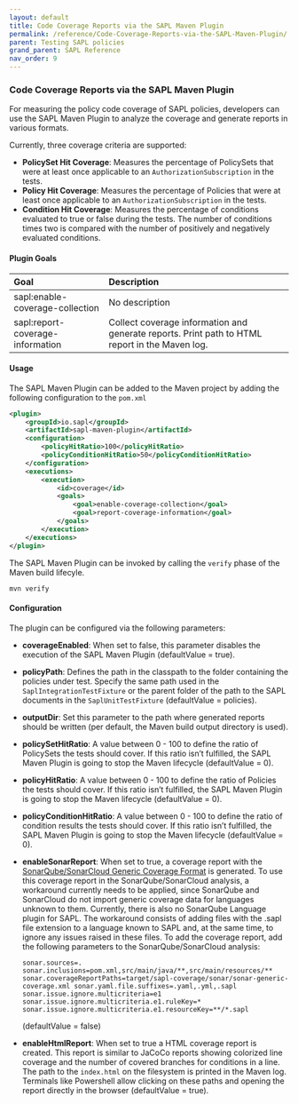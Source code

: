 ```yaml
---
layout: default
title: Code Coverage Reports via the SAPL Maven Plugin
permalink: /reference/Code-Coverage-Reports-via-the-SAPL-Maven-Plugin/
parent: Testing SAPL policies
grand_parent: SAPL Reference
nav_order: 9
---
```


### Code Coverage Reports via the SAPL Maven Plugin

For measuring the policy code coverage of SAPL policies, developers can use the SAPL Maven Plugin to analyze the coverage and generate reports in various formats.

Currently, three coverage criteria are supported:

- **PolicySet Hit Coverage**: Measures the percentage of PolicySets that were at least once applicable to an `AuthorizationSubscription` in the tests.
- **Policy Hit Coverage**: Measures the percentage of Policies that were at least once applicable to an `AuthorizationSubscription` in the tests.
- **Condition Hit Coverage**: Measures the percentage of conditions evaluated to true or false during the tests. The number of conditions times two is compared with the number of positively and negatively evaluated conditions.

#### Plugin Goals

| **Goal** | **Description** |
|:-----|:------------|
| sapl:enable-coverage-collection | No description |
| sapl:report-coverage-information | Collect coverage information and generate reports. Print path to HTML report in the Maven log. |

#### Usage

The SAPL Maven Plugin can be added to the Maven project by adding the following configuration to the `pom.xml`

```xml
<plugin>
    <groupId>io.sapl</groupId>
    <artifactId>sapl-maven-plugin</artifactId>
    <configuration>
        <policyHitRatio>100</policyHitRatio>
        <policyConditionHitRatio>50</policyConditionHitRatio>
    </configuration>
    <executions>
        <execution>
            <id>coverage</id>
            <goals>
                <goal>enable-coverage-collection</goal>
                <goal>report-coverage-information</goal>
            </goals>
        </execution>
    </executions>
</plugin>
```

The SAPL Maven Plugin can be invoked by calling the `verify` phase of the Maven build lifecyle.

```
mvn verify
```

#### Configuration

The plugin can be configured via the following parameters:

- **coverageEnabled**: When set to false, this parameter disables the execution of the SAPL Maven Plugin (defaultValue = true).
- **policyPath**: Defines the path in the classpath to the folder containing the policies under test. Specify the same path used in the `SaplIntegrationTestFixture` or the parent folder of the path to the SAPL documents in the `SaplUnitTestFixture` (defaultValue = policies).
- **outputDir**: Set this parameter to the path where generated reports should be written (per default, the Maven build output directory is used).
- **policySetHitRatio**: A value between 0 - 100 to define the ratio of PolicySets the tests should cover. If this ratio isn’t fulfilled, the SAPL Maven Plugin is going to stop the Maven lifecycle (defaultValue = 0).
- **policyHitRatio**: A value between 0 - 100 to define the ratio of Policies the tests should cover. If this ratio isn’t fulfilled, the SAPL Maven Plugin is going to stop the Maven lifecycle (defaultValue = 0).
- **policyConditionHitRatio**: A value between 0 - 100 to define the ratio of condition results the tests should cover. If this ratio isn’t fulfilled, the SAPL Maven Plugin is going to stop the Maven lifecycle (defaultValue = 0).
- **enableSonarReport**: When set to true, a coverage report with the [SonarQube/SonarCloud Generic Coverage Format](https://docs.sonarsource.com/sonarqube/latest/analyzing-source-code/test-coverage/generic-test-data/) is generated. To use this coverage report in the SonarQube/SonarCloud analysis, a workaround currently needs to be applied, since SonarQube and SonarCloud do not import generic coverage data for languages unknown to them. Currently, there is also no SonarQube Language plugin for SAPL. The workaround consists of adding files with the .sapl file extension to a language known to SAPL and, at the same time, to ignore any issues raised in these files. To add the coverage report, add the following parameters to the SonarQube/SonarCloud analysis:

  ```
  sonar.sources=. sonar.inclusions=pom.xml,src/main/java/**,src/main/resources/** sonar.coverageReportPaths=target/sapl-coverage/sonar/sonar-generic-coverage.xml sonar.yaml.file.suffixes=.yaml,.yml,.sapl sonar.issue.ignore.multicriteria=e1 sonar.issue.ignore.multicriteria.e1.ruleKey=* sonar.issue.ignore.multicriteria.e1.resourceKey=**/*.sapl
  ```

  (defaultValue = false)
- **enableHtmlReport**: When set to true a HTML coverage report is created. This report is similar to JaCoCo reports showing colorized line coverage and the number of covered branches for conditions in a line. The path to the `index.html` on the filesystem is printed in the Maven log. Terminals like Powershell allow clicking on these paths and opening the report directly in the browser (defaultValue = true).
